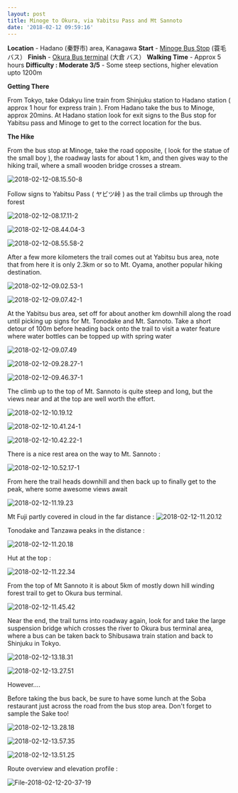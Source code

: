 ```yaml
---
layout: post
title: Minoge to Okura, via Yabitsu Pass and Mt Sannoto
date: '2018-02-12 09:59:16'
---
```


**Location** - Hadano (秦野市) area, Kanagawa
**Start** - [Minoge Bus Stop](https://www.google.co.jp/maps/place/%E8%93%91%E6%AF%9B%EF%BC%88%E3%83%90%E3%82%B9%EF%BC%89/@35.415604,139.2282185,19.5z/data=!4m5!3m4!1s0x601907bdd673dad7:0xe2d7006fb61f3984!8m2!3d35.41571!4d139.2285?hl=en) (蓑毛 バス）
**Finish** - [Okura Bus terminal](https://www.google.com/maps/place/%E5%A4%A7%E5%80%89%EF%BC%88%E3%83%90%E3%82%B9%EF%BC%89/@35.40461,139.1668113,17z/data=!3m1!4b1!4m5!3m4!1s0x60190856eb42a363:0x6d868b5036c29bd8!8m2!3d35.40461!4d139.169) (大倉 バス）
**Walking Time** - Approx 5 hours
**Difficulty : Moderate 3/5** - Some steep sections, higher elevation upto 1200m

**Getting There**

From Tokyo, take Odakyu line train from Shinjuku station to Hadano station ( approx 1 hour for express train ). From Hadano take the bus to Minoge, approx 20mins. At Hadano station look for exit signs to the Bus stop for Yabitsu pass and Minoge to get to the correct location for the bus. 

**The Hike**

From the bus stop at Minoge, take the road opposite, ( look for the statue of the small boy ), the roadway lasts for about 1 km, and then gives way to the hiking trail, where a small wooden bridge crosses a stream. 

![2018-02-12-08.15.50-8](/content/images/2018/02/2018-02-12-08.15.50-8.jpg)

Follow signs to Yabitsu Pass ( ヤビツ峠 ) as the trail climbs up through the forest

![2018-02-12-08.17.11-2](/content/images/2018/02/2018-02-12-08.17.11-2.jpg)

![2018-02-12-08.44.04-3](/content/images/2018/02/2018-02-12-08.44.04-3.jpg)

![2018-02-12-08.55.58-2](/content/images/2018/02/2018-02-12-08.55.58-2.jpg)

After a few more kilometers the trail comes out at Yabitsu bus area, note that from here it is only 2.3km or so to Mt. Oyama, another popular hiking destination. 

![2018-02-12-09.02.53-1](/content/images/2018/02/2018-02-12-09.02.53-1.jpg)

![2018-02-12-09.07.42-1](/content/images/2018/02/2018-02-12-09.07.42-1.jpg)

At the Yabitsu bus area, set off for about another km downhill along the road until picking up signs for Mt. Tonodake and Mt. Sannoto. Take a short detour of 100m before heading back onto the trail to visit a water feature where water bottles can be topped up with spring water 

![2018-02-12-09.07.49](/content/images/2018/02/2018-02-12-09.07.49.jpg)

![2018-02-12-09.28.27-1](/content/images/2018/02/2018-02-12-09.28.27-1.jpg)

![2018-02-12-09.46.37-1](/content/images/2018/02/2018-02-12-09.46.37-1.jpg)

The climb up to the top of Mt. Sannoto is quite steep and long, but the views near and at the top are well worth the effort.

![2018-02-12-10.19.12](/content/images/2018/02/2018-02-12-10.19.12.jpg)

![2018-02-12-10.41.24-1](/content/images/2018/02/2018-02-12-10.41.24-1.jpg)

![2018-02-12-10.42.22-1](/content/images/2018/02/2018-02-12-10.42.22-1.jpg)

There is a nice rest area on the way to Mt. Sannoto :

![2018-02-12-10.52.17-1](/content/images/2018/02/2018-02-12-10.52.17-1.jpg)

From here the trail heads downhill and then back up to finally get to the peak, where some awesome views await

![2018-02-12-11.19.23](/content/images/2018/02/2018-02-12-11.19.23.jpg)

Mt Fuji partly covered in cloud in the far distance :
![2018-02-12-11.20.12](/content/images/2018/02/2018-02-12-11.20.12.jpg)

Tonodake and Tanzawa peaks in the distance :

![2018-02-12-11.20.18](/content/images/2018/02/2018-02-12-11.20.18.jpg)

Hut at the top :

![2018-02-12-11.22.34](/content/images/2018/02/2018-02-12-11.22.34.jpg)

From the top of Mt Sannoto it is about 5km of mostly down hill winding forest trail to get to Okura bus terminal. 

![2018-02-12-11.45.42](/content/images/2018/02/2018-02-12-11.45.42.jpg)

Near the end, the trail turns into roadway again, look for and take the large suspension bridge which crosses the river to Okura bus terminal area, where a bus can be taken back to Shibusawa train station and back to Shinjuku in Tokyo. 

![2018-02-12-13.18.31](/content/images/2018/02/2018-02-12-13.18.31.jpg)

![2018-02-12-13.27.51](/content/images/2018/02/2018-02-12-13.27.51.jpg)

However....

Before taking the bus back, be sure to have some lunch at the Soba restaurant just across the road from the bus stop area. Don't forget to sample the Sake too! 

![2018-02-12-13.28.18](/content/images/2018/02/2018-02-12-13.28.18.jpg)

![2018-02-12-13.57.35](/content/images/2018/02/2018-02-12-13.57.35.jpg)

![2018-02-12-13.51.25](/content/images/2018/02/2018-02-12-13.51.25.jpg)


Route overview and elevation profile :

![File-2018-02-12-20-37-19](/content/images/2018/02/File-2018-02-12-20-37-19.jpg)







   
   
   